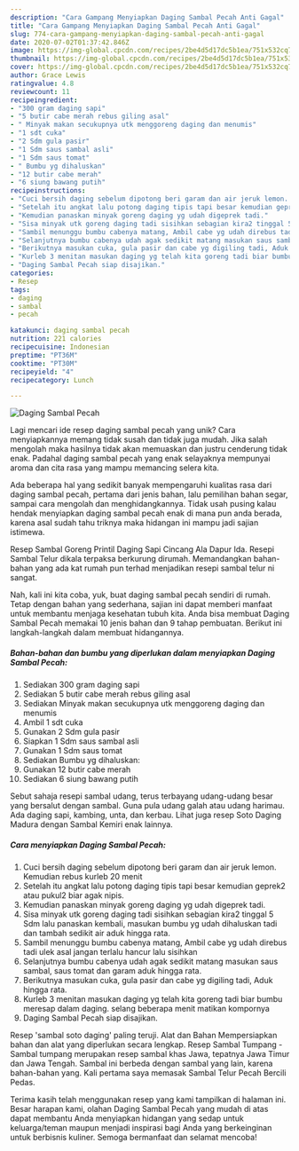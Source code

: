 ```yaml
---
description: "Cara Gampang Menyiapkan Daging Sambal Pecah Anti Gagal"
title: "Cara Gampang Menyiapkan Daging Sambal Pecah Anti Gagal"
slug: 774-cara-gampang-menyiapkan-daging-sambal-pecah-anti-gagal
date: 2020-07-02T01:37:42.846Z
image: https://img-global.cpcdn.com/recipes/2be4d5d17dc5b1ea/751x532cq70/daging-sambal-pecah-foto-resep-utama.jpg
thumbnail: https://img-global.cpcdn.com/recipes/2be4d5d17dc5b1ea/751x532cq70/daging-sambal-pecah-foto-resep-utama.jpg
cover: https://img-global.cpcdn.com/recipes/2be4d5d17dc5b1ea/751x532cq70/daging-sambal-pecah-foto-resep-utama.jpg
author: Grace Lewis
ratingvalue: 4.8
reviewcount: 11
recipeingredient:
- "300 gram daging sapi"
- "5 butir cabe merah rebus giling asal"
- " Minyak makan secukupnya utk menggoreng daging dan menumis"
- "1 sdt cuka"
- "2 Sdm gula pasir"
- "1 Sdm saus sambal asli"
- "1 Sdm saus tomat"
- " Bumbu yg dihaluskan"
- "12 butir cabe merah"
- "6 siung bawang putih"
recipeinstructions:
- "Cuci bersih daging sebelum dipotong beri garam dan air jeruk lemon. Kemudian rebus kurleb 20 menit"
- "Setelah itu angkat lalu potong daging tipis tapi besar kemudian geprek2 atau pukul2 biar agak nipis."
- "Kemudian panaskan minyak goreng daging yg udah digeprek tadi."
- "Sisa minyak utk goreng daging tadi sisihkan sebagian kira2 tinggal 5 Sdm lalu panaskan kembali, masukan bumbu yg udah dihaluskan tadi dan tambah sedikit air aduk hingga rata."
- "Sambil menunggu bumbu cabenya matang, Ambil cabe yg udah direbus tadi ulek asal jangan terlalu hancur lalu sisihkan"
- "Selanjutnya bumbu cabenya udah agak sedikit matang masukan saus sambal, saus tomat dan garam aduk hingga rata."
- "Berikutnya masukan cuka, gula pasir dan cabe yg digiling tadi, Aduk hingga rata."
- "Kurleb 3 menitan masukan daging yg telah kita goreng tadi biar bumbu meresap dalam daging. selang beberapa menit matikan kompornya"
- "Daging Sambal Pecah siap disajikan."
categories:
- Resep
tags:
- daging
- sambal
- pecah

katakunci: daging sambal pecah 
nutrition: 221 calories
recipecuisine: Indonesian
preptime: "PT36M"
cooktime: "PT30M"
recipeyield: "4"
recipecategory: Lunch

---
```



![Daging Sambal Pecah](https://img-global.cpcdn.com/recipes/2be4d5d17dc5b1ea/751x532cq70/daging-sambal-pecah-foto-resep-utama.jpg)

Lagi mencari ide resep daging sambal pecah yang unik? Cara menyiapkannya memang tidak susah dan tidak juga mudah. Jika salah mengolah maka hasilnya tidak akan memuaskan dan justru cenderung tidak enak. Padahal daging sambal pecah yang enak selayaknya mempunyai aroma dan cita rasa yang mampu memancing selera kita.

Ada beberapa hal yang sedikit banyak mempengaruhi kualitas rasa dari daging sambal pecah, pertama dari jenis bahan, lalu pemilihan bahan segar, sampai cara mengolah dan menghidangkannya. Tidak usah pusing kalau hendak menyiapkan daging sambal pecah enak di mana pun anda berada, karena asal sudah tahu triknya maka hidangan ini mampu jadi sajian istimewa.

Resep Sambal Goreng Printil Daging Sapi Cincang Ala Dapur Ida. Resepi Sambal Telur dikala terpaksa berkurung dirumah. Memandangkan bahan-bahan yang ada kat rumah pun terhad menjadikan resepi sambal telur ni sangat.


Nah, kali ini kita coba, yuk, buat daging sambal pecah sendiri di rumah. Tetap dengan bahan yang sederhana, sajian ini dapat memberi manfaat untuk membantu menjaga kesehatan tubuh kita. Anda bisa membuat Daging Sambal Pecah memakai 10 jenis bahan dan 9 tahap pembuatan. Berikut ini langkah-langkah dalam membuat hidangannya.

<!--inarticleads1-->

##### Bahan-bahan dan bumbu yang diperlukan dalam menyiapkan Daging Sambal Pecah:

1. Sediakan 300 gram daging sapi
1. Sediakan 5 butir cabe merah rebus giling asal
1. Sediakan  Minyak makan secukupnya utk menggoreng daging dan menumis
1. Ambil 1 sdt cuka
1. Gunakan 2 Sdm gula pasir
1. Siapkan 1 Sdm saus sambal asli
1. Gunakan 1 Sdm saus tomat
1. Sediakan  Bumbu yg dihaluskan:
1. Gunakan 12 butir cabe merah
1. Sediakan 6 siung bawang putih


Sebut sahaja resepi sambal udang, terus terbayang udang-udang besar yang bersalut dengan sambal. Guna pula udang galah atau udang harimau. Ada daging sapi, kambing, unta, dan kerbau. Lihat juga resep Soto Daging Madura dengan Sambal Kemiri enak lainnya. 

<!--inarticleads2-->

##### Cara menyiapkan Daging Sambal Pecah:

1. Cuci bersih daging sebelum dipotong beri garam dan air jeruk lemon. Kemudian rebus kurleb 20 menit
1. Setelah itu angkat lalu potong daging tipis tapi besar kemudian geprek2 atau pukul2 biar agak nipis.
1. Kemudian panaskan minyak goreng daging yg udah digeprek tadi.
1. Sisa minyak utk goreng daging tadi sisihkan sebagian kira2 tinggal 5 Sdm lalu panaskan kembali, masukan bumbu yg udah dihaluskan tadi dan tambah sedikit air aduk hingga rata.
1. Sambil menunggu bumbu cabenya matang, Ambil cabe yg udah direbus tadi ulek asal jangan terlalu hancur lalu sisihkan
1. Selanjutnya bumbu cabenya udah agak sedikit matang masukan saus sambal, saus tomat dan garam aduk hingga rata.
1. Berikutnya masukan cuka, gula pasir dan cabe yg digiling tadi, Aduk hingga rata.
1. Kurleb 3 menitan masukan daging yg telah kita goreng tadi biar bumbu meresap dalam daging. selang beberapa menit matikan kompornya
1. Daging Sambal Pecah siap disajikan.


Resep &#39;sambal soto daging&#39; paling teruji. Alat dan Bahan Mempersiapkan bahan dan alat yang diperlukan secara lengkap. Resep Sambal Tumpang - Sambal tumpang merupakan resep sambal khas Jawa, tepatnya Jawa Timur dan Jawa Tengah. Sambal ini berbeda dengan sambal yang lain, karena bahan-bahan yang. Kali pertama saya memasak Sambal Telur Pecah Bercili Pedas. 

Terima kasih telah menggunakan resep yang kami tampilkan di halaman ini. Besar harapan kami, olahan Daging Sambal Pecah yang mudah di atas dapat membantu Anda menyiapkan hidangan yang sedap untuk keluarga/teman maupun menjadi inspirasi bagi Anda yang berkeinginan untuk berbisnis kuliner. Semoga bermanfaat dan selamat mencoba!
